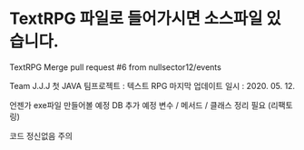 # TextRPG 파일로 들어가시면 소스파일 있습니다.

TextRPG	Merge pull request #6 from nullsector12/events

Team J.J.J
첫 JAVA 팀프로젝트 : 텍스트 RPG
마지막 업데이트 일시 : 2020. 05. 12.

언젠가 exe파일 만들어볼 예정
DB 추가 예정
변수 / 메서드 / 클래스 정리 필요 (리팩토링)

코드 정신없음 주의
 

